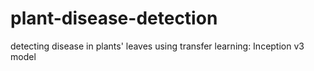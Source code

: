 # plant-disease-detection
detecting disease in plants' leaves using transfer learning: Inception v3 model
